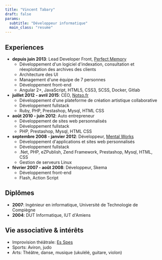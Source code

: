```yaml
---
title: "Vincent Tabary"
draft: false
params:
  subtitle: "Développeur informatique"
  main_class: "resume"
---
```


## Experiences

- **depuis juin 2013**: Lead Developer Front, [Perfect Memory](https://www.perfect-memory.com/)
  - Développement d'un logiciel d'indexation, consultation et réexploitation des archives des clients
  - Architecture des UI
  - Management d'une équipe de 7 personnes
  - Développement front-end
  - Angular 2+, JavaScript, HTML5, CSS3, SCSS, Docker, Gitlab
- **juillet 2012 - avril 2015**: CEO, [Notso.fr](https://www.notso.fr/)
  - Développement d'une plateforme de création artistique collaborative
  - Développement fullstack
  - Ruby, PHP, Prestashop, Mysql, HTML CSS
- **août 2010 - juin 2012**: Auto entrepreneur
  - Développement de sites web personnalisés
  - Développement fullstack
  - PHP, Prestashop, Mysql, HTML CSS
- **septembre 2008 - janvier 2012**: Développeur, [Mental Works](http://www.mentalworks.fr/)
  - Développement d'applications et sites web personnalisés
  - Développement fullstack
  - .Net, PHP, eZPublish, Zend Framework, Prestashop, Mysql, HTML, CSS
  - Gestion de serveurs Linux
- **février 2007 - août 2008**: Développeur, Skema
  - Développement front-end
  - Flash, Action Script

## Diplômes

- **2007**: Ingénieur en informatique, Université de Technologie de Compiègne
- **2004**: DUT Informatique, IUT d'Amiens

## Vie associative & intérêts

- Improvision théâtrale: [Es Spes](https://www.facebook.com/CompagnieEsSpes)
- Sports: Aviron, judo
- Arts: Théâtre, danse, musique (ukulélé, guitare, violon)
